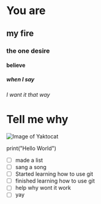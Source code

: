 # You are 
## my fire
### the one desire
#### believe 
##### when I say
###### I want it that way
# Tell me why
![Image of Yaktocat](https://octodex.github.com/images/yaktocat.png)

print("Hello World")

- [ ] made a list
- [ ] sang a song
- [ ] Started learning how to use git
- [ ] finished learning how to use git
- [ ] help why wont it work
- [ ] yay
